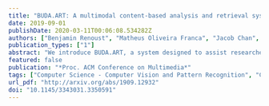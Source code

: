 ```yaml
---
title: "BUDA.ART: A multimodal content-based analysis and retrieval system for Buddha statues"
date: 2019-09-01
publishDate: 2020-03-11T00:06:08.534282Z
authors: ["Benjamin Renoust", "Matheus Oliveira Franca", "Jacob Chan", "Van Le", "Ayaka Uesaka", "Yuta Nakashima", "Hajime Nagahara", "Jueren Wang", "Yutaka Fujioka"]
publication_types: ["1"]
abstract: "We introduce BUDA.ART, a system designed to assist researchers in Art History, to explore and analyze an archive of pictures of Buddha statues. The system combines different CBIR and classical retrieval techniques to assemble 2D pictures, 3D statue scans and meta-data, that is focused on the Buddha facial characteristics. We build the system from an archive of 50,000 Buddhism pictures, identify unique Buddha statues, extract contextual information, and provide specific facial embedding to first index the archive. The system allows for mobile, on-site search, and to explore similarities of statues in the archive. In addition, we provide search visualization and 3D analysis of the statues"
featured: false
publication: "*Proc. ACM Conference on Multimedia*"
tags: ["Computer Science - Computer Vision and Pattern Recognition", "Computer Science - Human-Computer Interaction", "Computer Science - Information Retrieval", "Computer Science - Multimedia"]
url_pdf: "http://arxiv.org/abs/1909.12932"
doi: "10.1145/3343031.3350591"
---
```


